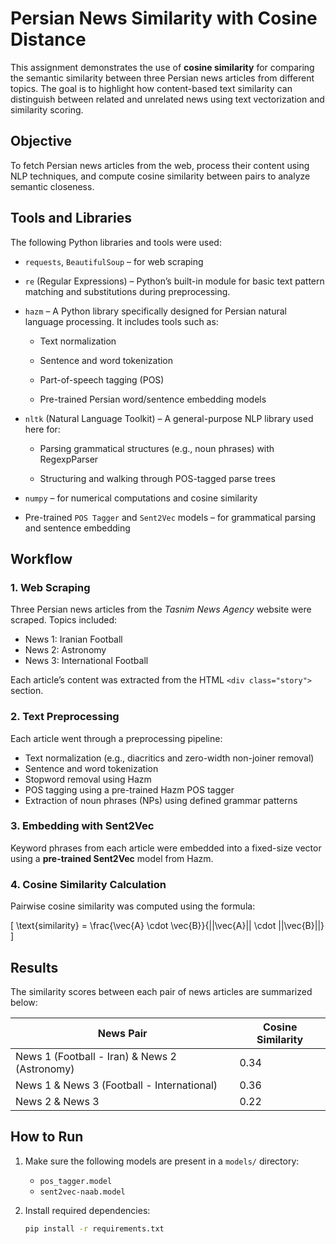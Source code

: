 # Persian News Similarity with Cosine Distance

This assignment demonstrates the use of **cosine similarity** for comparing the semantic similarity between three Persian news articles from different topics. The goal is to highlight how content-based text similarity can distinguish between related and unrelated news using text vectorization and similarity scoring.

## Objective

To fetch Persian news articles from the web, process their content using NLP techniques, and compute cosine similarity between pairs to analyze semantic closeness.

## Tools and Libraries

The following Python libraries and tools were used:

- `requests`, `BeautifulSoup` – for web scraping

- `re` (Regular Expressions) – Python’s built-in module for basic text pattern matching and substitutions during preprocessing.

- `hazm` – A Python library specifically designed for Persian natural language processing. It includes tools such as:

  - Text normalization

  - Sentence and word tokenization

  - Part-of-speech tagging (POS)

  - Pre-trained Persian word/sentence embedding models

- `nltk` (Natural Language Toolkit) – A general-purpose NLP library used here for:

  - Parsing grammatical structures (e.g., noun phrases) with RegexpParser

  - Structuring and walking through POS-tagged parse trees

- `numpy` – for numerical computations and cosine similarity

- Pre-trained `POS Tagger` and `Sent2Vec` models – for grammatical parsing and sentence embedding

## Workflow

### 1. Web Scraping

Three Persian news articles from the *Tasnim News Agency* website were scraped. Topics included:

- News 1: Iranian Football
- News 2: Astronomy
- News 3: International Football

Each article’s content was extracted from the HTML `<div class="story">` section.

### 2. Text Preprocessing

Each article went through a preprocessing pipeline:

- Text normalization (e.g., diacritics and zero-width non-joiner removal)
- Sentence and word tokenization
- Stopword removal using Hazm
- POS tagging using a pre-trained Hazm POS tagger
- Extraction of noun phrases (NPs) using defined grammar patterns

### 3. Embedding with Sent2Vec

Keyword phrases from each article were embedded into a fixed-size vector using a **pre-trained Sent2Vec** model from Hazm.

### 4. Cosine Similarity Calculation

Pairwise cosine similarity was computed using the formula:

\[
\text{similarity} = \frac{\vec{A} \cdot \vec{B}}{||\vec{A}|| \cdot ||\vec{B}||}
\]

## Results

The similarity scores between each pair of news articles are summarized below:

| News Pair             | Cosine Similarity |
|-----------------------|-------------------|
| News 1 (Football - Iran) & News 2 (Astronomy) | 0.34              |
| News 1 & News 3 (Football - International)    | 0.36              |
| News 2 & News 3                                | 0.22              |

## How to Run

1. Make sure the following models are present in a `models/` directory:
   - `pos_tagger.model`
   - `sent2vec-naab.model`
2. Install required dependencies:

   ```bash
   pip install -r requirements.txt
    ```
